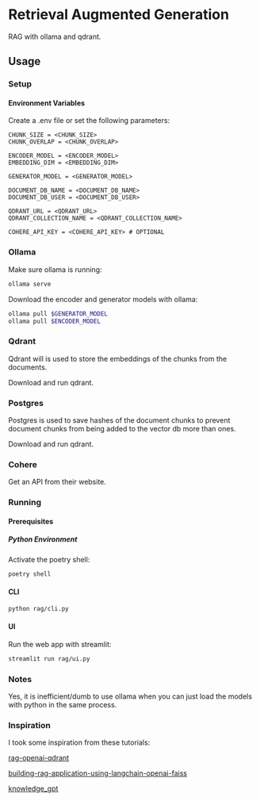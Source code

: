 # Retrieval Augmented Generation

RAG with ollama and qdrant.

## Usage

### Setup

#### Environment Variables

Create a .env file or set the following parameters:

```.env
CHUNK_SIZE = <CHUNK_SIZE>
CHUNK_OVERLAP = <CHUNK_OVERLAP>

ENCODER_MODEL = <ENCODER_MODEL>
EMBEDDING_DIM = <EMBEDDING_DIM>

GENERATOR_MODEL = <GENERATOR_MODEL>

DOCUMENT_DB_NAME = <DOCUMENT_DB_NAME>
DOCUMENT_DB_USER = <DOCUMENT_DB_USER>

QDRANT_URL = <QDRANT_URL>
QDRANT_COLLECTION_NAME = <QDRANT_COLLECTION_NAME>

COHERE_API_KEY = <COHERE_API_KEY> # OPTIONAL
```

### Ollama

Make sure ollama is running:

```sh
ollama serve
```

Download the encoder and generator models with ollama:

```sh
ollama pull $GENERATOR_MODEL
ollama pull $ENCODER_MODEL
```

### Qdrant

Qdrant will is used to store the embeddings of the chunks from the documents.

Download and run qdrant.

### Postgres

Postgres is used to save hashes of the document chunks to prevent document chunks from
being added to the vector db more than ones.

Download and run qdrant.

### Cohere

Get an API from their website.

### Running

#### Prerequisites

##### Python Environment

Activate the poetry shell:

```sh
poetry shell
```

#### CLI

```sh
python rag/cli.py
```

#### UI

Run the web app with streamlit:

```sh
streamlit run rag/ui.py
```

### Notes

Yes, it is inefficient/dumb to use ollama when you can just load the models with python
in the same process.

### Inspiration

I took some inspiration from these tutorials:

[rag-openai-qdrant](https://colab.research.google.com/github/qdrant/examples/blob/master/rag-openai-qdrant/rag-openai-qdrant.ipynb)

[building-rag-application-using-langchain-openai-faiss](https://medium.com/@solidokishore/building-rag-application-using-langchain-openai-faiss-3b2af23d98ba)

[knowledge_gpt](https://github.com/mmz-001/knowledge_gpt)
